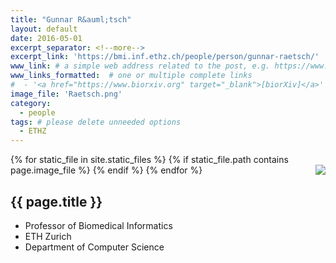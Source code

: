 ```yaml
---
title: "Gunnar R&auml;tsch"
layout: default
date: 2016-05-01
excerpt_separator: <!--more-->
excerpt_link: 'https://bmi.inf.ethz.ch/people/person/gunnar-raetsch/'
www_link: # a simple web address related to the post, e.g. https://www.ga4gh.org
www_links_formatted:  # one or multiple complete links
#  - '<a href="https://www.biorxiv.org" target="_blank">[biorXiv]</a>'
image_file: 'Raetsch.png'
category:
  - people
tags: # please delete unneeded options
  - ETHZ
---
```


{% for static_file in site.static_files %}
  {% if static_file.path contains page.image_file %}
<img style="float: right; max-width: 60px;" src="{{ static_file.path | relative_url}}" />
  {% endif %}
{% endfor %}

## {{ page.title }}

* Professor of Biomedical Informatics 
* ETH Zurich 
* Department of Computer Science 

<!--more-->





